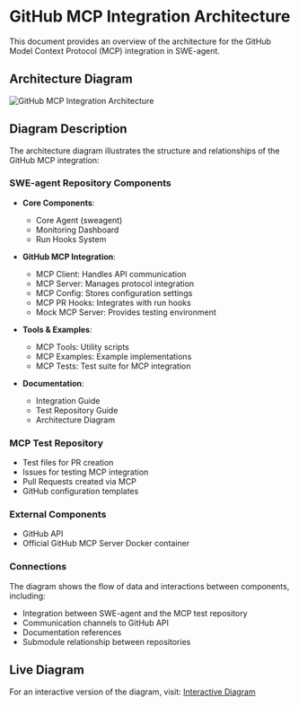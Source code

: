 # GitHub MCP Integration Architecture

This document provides an overview of the architecture for the GitHub Model Context Protocol (MCP) integration in SWE-agent.

## Architecture Diagram

![GitHub MCP Integration Architecture](https://mermaid.ink/img/pako:eNqFVU1v4jAQ_SsjX1rhFGmLxIVDV1q12u2BlVZVVE6YhFk3NrIdQFH43zsmgYQEXOcU-703M88zY38Ro0gQn-xeJgEGBvJJhXvCOTkx-x3YzUe2PnlvQFCvOWuXoXFHwh9Q-xRvHiuFNVDQICDzLfwuVs4wqt-9R_U7u8K6VVa9QzP_c_mZd3sPtvDRl_I4GbKBIAEMJTxQ_y4PiVg93EZ46vgV7g0yONnLHMNKxiEcVTMuKf7W-r7UVbQa-cU2DKjQR0EuGzAlnARUMfkKTrkgIdBfGPRs8yTjUEpIrVMwIeGTgGlXmF8FZS3Hfmk1vPRWjRtxOsIB7nXTu7FPVnLp4Q_oI3wFTUQZ_AxnOMQbIWOOkkb5LJJbTKM21eApxBD_kJBZHzFsKzj1U-1Fkwy94GGKfwHdKZgEFsVWRECnFGOc5C9eEu1AHvwA6PnmNLjCZyR1_jvOMVJPV_PVNG9R7bwm4bYsLbbDUTrZJtZZWOxJGG_ItdkdL51Nua-p9-qvW_Yw5e7qxzDjz6xGDTXL4pu4f-Gv0L_u3FgvDUqsRa5oawM1O7iFtXfcuaM_r1kOOx0YkNl3_XLwqY_aS78YFm6Gb4aFtwnzcU6tA9K5OqjBHuvU2vJCLp6NRHLZZiGGc4AxkZiFCXa9cmiIwcJNK3bOHDWmadYTjD-nifJO13Z0ncIkSrv6iM1wqU-Gg-ePKOzxK3LnVVw4Fct2Wl6QY-MJCjFsRBzTSOy9T0jVPWOKnl_eo5S2ylYc_-25jPuZjA1Xx8vYcA3Ht8kfYJGt7g?type=png)

## Diagram Description

The architecture diagram illustrates the structure and relationships of the GitHub MCP integration:

### SWE-agent Repository Components

- **Core Components**:
  - Core Agent (sweagent)
  - Monitoring Dashboard
  - Run Hooks System

- **GitHub MCP Integration**:
  - MCP Client: Handles API communication
  - MCP Server: Manages protocol integration
  - MCP Config: Stores configuration settings
  - MCP PR Hooks: Integrates with run hooks
  - Mock MCP Server: Provides testing environment

- **Tools & Examples**:
  - MCP Tools: Utility scripts
  - MCP Examples: Example implementations
  - MCP Tests: Test suite for MCP integration

- **Documentation**:
  - Integration Guide
  - Test Repository Guide
  - Architecture Diagram

### MCP Test Repository

- Test files for PR creation
- Issues for testing MCP integration
- Pull Requests created via MCP
- GitHub configuration templates

### External Components

- GitHub API
- Official GitHub MCP Server Docker container

### Connections

The diagram shows the flow of data and interactions between components, including:
- Integration between SWE-agent and the MCP test repository
- Communication channels to GitHub API
- Documentation references
- Submodule relationship between repositories

## Live Diagram

For an interactive version of the diagram, visit:
[Interactive Diagram](https://mermaid.live/edit#pako:eNqFVU1v4jAQ_SsjX1rhFGmLxIVDV1q12u2BlVZVVE6YhFk3NrIdQFH43zsmgYQEXOcU-703M88zY38Ro0gQn-xeJgEGBvJJhXvCOTkx-x3YzUe2PnlvQFCvOWuXoXFHwh9Q-xRvHiuFNVDQICDzLfwuVs4wqt-9R_U7u8K6VVa9QzP_c_mZd3sPtvDRl_I4GbKBIAEMJTxQ_y4PiVg93EZ46vgV7g0yONnLHMNKxiEcVTMuKf7W-r7UVbQa-cU2DKjQR0EuGzAlnARUMfkKTrkgIdBfGPRs8yTjUEpIrVMwIeGTgGlXmF8FZS3Hfmk1vPRWjRtxOsIB7nXTu7FPVnLp4Q_oI3wFTUQZ_AxnOMQbIWOOkkb5LJJbTKM21eApxBD_kJBZHzFsKzj1U-1Fkwy94GGKfwHdKZgEFsVWRECnFGOc5C9eEu1AHvwA6PnmNLjCZyR1_jvOMVJPV_PVNG9R7bwm4bYsLbbDUTrZJtZZWOxJGG_ItdkdL51Nua-p9-qvW_Yw5e7qxzDjz6xGDTXL4pu4f-Gv0L_u3FgvDUqsRa5oawM1O7iFtXfcuaM_r1kOOx0YkNl3_XLwqY_aS78YFm6Gb4aFtwnzcU6tA9K5OqjBHuvU2vJCLp6NRHLZZiGGc4AxkZiFCXa9cmiIwcJNK3bOHDWmadYTjD-nifJO13Z0ncIkSrv6iM1wqU-Gg-ePKOzxK3LnVVw4Fct2Wl6QY-MJCjFsRBzTSOy9T0jVPWOKnl_eo5S2ylYc_-25jPuZjA1Xx8vYcA3Ht8kfYJGt7g)